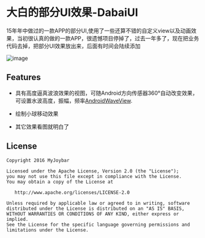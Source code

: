 # 大白的部分UI效果-DabaiUI
15年年中做过的一款APP的部分UI,使用了一些还算不错的自定义view以及动画效果，当初很认真的做的一款APP，很遗憾项目停掉了，过去一年多了，现在把业务代码去掉，把部分UI效果放出来，后面有时间会陆续添加

![image](https://github.com/myjoybar/DabaiUI/blob/master/screenshots/screenshot.gif) 
  
## Features
 - 具有高度逼真波浪效果的视图，可随Android方向传感器360°自动改变效果，可设置水波高度，振幅，频率[AndroidWaveView](https://github.com/myjoybar/AndroidWaveView).

 - 绘制小球移动效果
 - 其它效果看图就明白了



## License

    Copyright 2016 MyJoybar

    Licensed under the Apache License, Version 2.0 (the "License");
    you may not use this file except in compliance with the License.
    You may obtain a copy of the License at

       http://www.apache.org/licenses/LICENSE-2.0

    Unless required by applicable law or agreed to in writing, software
    distributed under the License is distributed on an "AS IS" BASIS,
    WITHOUT WARRANTIES OR CONDITIONS OF ANY KIND, either express or implied.
    See the License for the specific language governing permissions and
    limitations under the License.


